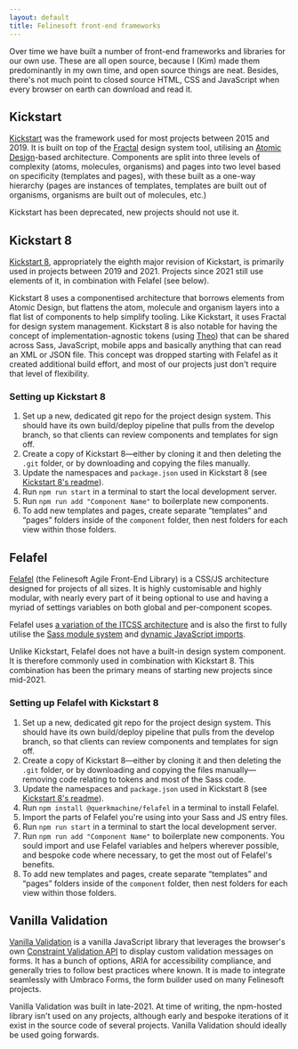 ```yaml
---
layout: default
title: Felinesoft front-end frameworks
---
```


Over time we have built a number of front-end frameworks and libraries for our own use. These are all open source, because I (Kim) made them predominantly in my own time, and open source things are neat. Besides, there's not much point to closed source HTML, CSS and JavaScript when every browser on earth can download and read it.

## Kickstart

[Kickstart](https://github.com/querkmachine/kickstart) was the framework used for most projects between 2015 and 2019. It is built on top of the [Fractal](http://fractal.build) design system tool, utilising an [Atomic Design](https://atomicdesign.bradfrost.com)-based architecture. Components are split into three levels of complexity (atoms, molecules, organisms) and pages into two level based on specificity (templates and pages), with these built as a one-way hierarchy (pages are instances of templates, templates are built out of organisms, organisms are built out of molecules, etc.)

Kickstart has been deprecated, new projects should not use it.

## Kickstart 8

[Kickstart 8](https://github.com/querkmachine/kickstart8), appropriately the eighth major revision of Kickstart, is primarily used in projects between 2019 and 2021. Projects since 2021 still use elements of it, in combination with Felafel (see below). 

Kickstart 8 uses a componentised architecture that borrows elements from Atomic Design, but flattens the atom, molecule and organism layers into a flat list of components to help simplify tooling. Like Kickstart, it uses Fractal for design system management.  Kickstart 8 is also notable for having the concept of implementation-agnostic tokens (using [Theo](https://github.com/salesforce-ux/theo)) that can be shared across Sass, JavaScript, mobile apps and basically anything that can read an XML or JSON file. This concept was dropped starting with Felafel as it created additional build effort, and most of our projects just don't require that level of flexibility.

### Setting up Kickstart 8

1. Set up a new, dedicated git repo for the project design system. This should have its own build/deploy pipeline that pulls from the develop branch, so that clients can review components and templates for sign off.
2. Create a copy of Kickstart 8—either by cloning it and then deleting the `.git` folder, or by downloading and copying the files manually.
3. Update the namespaces and `package.json` used in Kickstart 8 (see [Kickstart 8's readme](https://github.com/querkmachine/kickstart8/blob/develop/README.md)).
4. Run `npm run start` in a terminal to start the local development server.
5. Run `npm run add "Component Name"` to boilerplate new components.
6. To add new templates and pages, create separate “templates” and “pages” folders inside of the `component` folder, then nest folders for each view within those folders.

## Felafel

[Felafel](https://github.com/querkmachine/felafel) (the Felinesoft Agile Front-End Library) is a CSS/JS architecture designed for projects of all sizes. It is highly customisable and highly modular, with nearly every part of it being optional to use and having a myriad of settings variables on both global and per-component scopes.

Felafel uses [a variation of the ITCSS architecture](https://github.com/querkmachine/felafel/blob/master/src/scss/README.md) and is also the first to fully utilise the [Sass module system](https://sass-lang.com/blog/the-module-system-is-launched) and [dynamic JavaScript imports](https://javascript.plainenglish.io/dynamic-imports-in-javascript-explained-with-examples-c2122743e5ac). 

Unlike Kickstart, Felafel does not have a built-in design system component. It is therefore commonly used in combination with Kickstart 8. This combination has been the primary means of starting new projects since mid-2021.

### Setting up Felafel with Kickstart 8

1. Set up a new, dedicated git repo for the project design system. This should have its own build/deploy pipeline that pulls from the develop branch, so that clients can review components and templates for sign off.
2. Create a copy of Kickstart 8—either by cloning it and then deleting the `.git` folder, or by downloading and copying the files manually—removing code relating to tokens and most of the Sass code.
3. Update the namespaces and `package.json` used in Kickstart 8 (see [Kickstart 8's readme](https://github.com/querkmachine/kickstart8/blob/develop/README.md)).
4. Run `npm install @querkmachine/felafel` in a terminal to install Felafel.
5. Import the parts of Felafel you're using into your Sass and JS entry files.
6. Run `npm run start` in a terminal to start the local development server.
7. Run `npm run add "Component Name"` to boilerplate new components. You sould import and use Felafel variables and helpers wherever possible, and bespoke code where necessary, to get the most out of Felafel's benefits.
8. To add new templates and pages, create separate “templates” and “pages” folders inside of the `component` folder, then nest folders for each view within those folders.

## Vanilla Validation

[Vanilla Validation](https://github.com/querkmachine/vanilla-validation) is a vanilla JavaScript library that leverages the browser's own [Constraint Validation API](https://developer.mozilla.org/en-US/docs/Web/API/Constraint_validation) to display custom validation messages on forms. It has a bunch of options, ARIA for accessibility compliance, and generally tries to follow best practices where known. It is made to integrate seamlessly with Umbraco Forms, the form builder used on many Felinesoft projects. 

Vanilla Validation was built in late-2021. At time of writing, the npm-hosted library isn't used on any projects, although early and bespoke iterations of it exist in the source code of several projects. Vanilla Validation should ideally be used going forwards. 